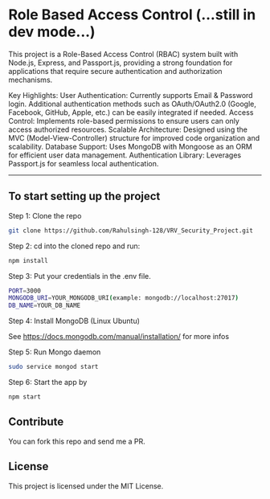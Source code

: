 # Role Based Access Control (...still in dev mode...)

This project is a Role-Based Access Control (RBAC) system built with Node.js, Express, and Passport.js, providing a strong foundation for applications that require secure authentication and authorization mechanisms.

Key Highlights:
User Authentication: Currently supports Email & Password login. Additional authentication methods such as OAuth/OAuth2.0 (Google, Facebook, GitHub, Apple, etc.) can be easily integrated if needed.
Access Control: Implements role-based permissions to ensure users can only access authorized resources.
Scalable Architecture: Designed using the MVC (Model-View-Controller) structure for improved code organization and scalability.
Database Support: Uses MongoDB with Mongoose as an ORM for efficient user data management.
Authentication Library: Leverages Passport.js for seamless local authentication.

---

## To start setting up the project

Step 1: Clone the repo

```bash
git clone https://github.com/Rahulsingh-128/VRV_Security_Project.git
```

Step 2: cd into the cloned repo and run:

```bash
npm install
```

Step 3: Put your credentials in the .env file.

```bash
PORT=3000
MONGODB_URI=YOUR_MONGODB_URI(example: mongodb://localhost:27017)
DB_NAME=YOUR_DB_NAME
```

Step 4: Install MongoDB (Linux Ubuntu)

See <https://docs.mongodb.com/manual/installation/> for more infos

Step 5: Run Mongo daemon

```bash
sudo service mongod start
```

Step 6: Start the app by

```bash
npm start
```


## Contribute

You can fork this repo and send me a PR.

## License

This project is licensed under the MIT License.

